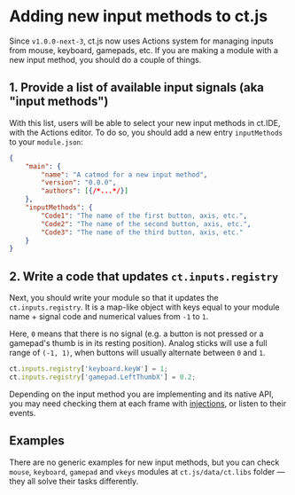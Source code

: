 # Adding new input methods to ct.js

Since `v1.0.0-next-3`, ct.js now uses Actions system for managing inputs from mouse, keyboard, gamepads, etc. If you are making a module with a new input method, you should do a couple of things.

## 1. Provide a list of available input signals (aka "input methods")

With this list, users will be able to select your new input methods in ct.IDE, with the Actions editor. To do so, you should add a new entry `inputMethods` to your `module.json`:

```json
{
    "main": {
        "name": "A catmod for a new input method",
        "version": "0.0.0",
        "authors": [{/*...*/}]
    },
    "inputMethods": {
        "Code1": "The name of the first button, axis, etc.",
        "Code2": "The name of the second button, axis, etc.",
        "Code3": "The name of the third button, axis, etc."
    }
}
```

## 2. Write a code that updates `ct.inputs.registry`

Next, you should write your module so that it updates the `ct.inputs.registry`. It is a map-like object with keys equal to your module name + signal code and numerical values from `-1` to `1`.

Here, `0` means that there is no signal (e.g. a button is not pressed or a gamepad's thumb is in its resting position). Analog sticks will use a full range of `(-1, 1)`, when buttons will usually alternate between `0` and `1`.

```js
ct.inputs.registry['keyboard.keyW'] = 1;
ct.inputs.registry['gamepad.LeftThumbX'] = 0.2;
```

Depending on the input method you are implementing and its native API, you may need checking them at each frame with [injections](modding/events-and-injections.html), or listen to their events.

## Examples

There are no generic examples for new input methods, but you can check `mouse`, `keyboard`, `gamepad` and `vkeys` modules at `ct.js/data/ct.libs` folder — they all solve their tasks differently.